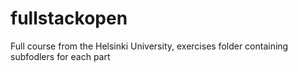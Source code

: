 # fullstackopen
Full course from the Helsinki University, exercises folder containing subfodlers for each part

